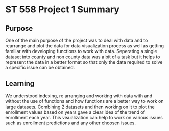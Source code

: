 # ST 558 Project 1 Summary 
## Purpose
One of the main purpose of the project was to deal with data and to rearrange and plot the data for data visualization process as well as getting familiar with developing functions to work with data.
Seperating a single dataset into county and non county data was a bit of a task but it helps to represent the data in a better format so that only the data required to solve a specific issue can be obtained.
## Learning 
We understood indexing, re arranging and working with data with and without the use of functions and how functions are a better way to work on large datasets. Combining 2 datasets and then working on it to plot the enrollment values based on years gave a clear idea of the trend of enrollment each year. This visualization can help to work on various issues such as enrollment predictions and any other choosen issues.
